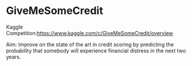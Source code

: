 # GiveMeSomeCredit

Kaggle Competition:https://www.kaggle.com/c/GiveMeSomeCredit/overview

Aim: Improve on the state of the art in credit scoring by predicting the probability that somebody will experience financial distress in the next two years.

